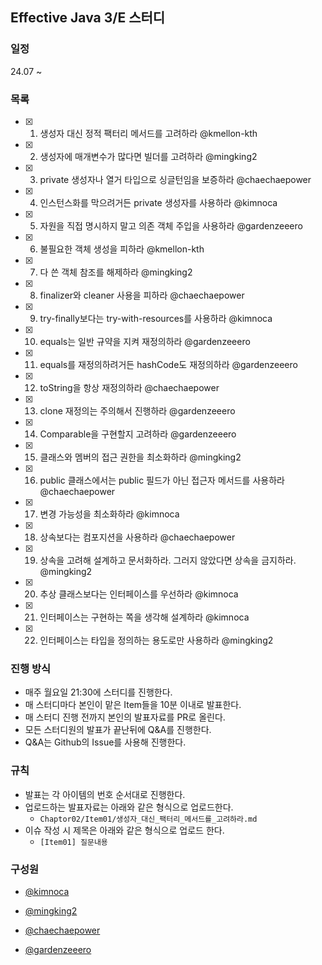 ## Effective Java 3/E 스터디

### 일정

24.07 ~

### 목록

-   [x] 1. 생성자 대신 정적 팩터리 메서드를 고려하라 @kmellon-kth
-   [x] 2. 생성자에 매개변수가 많다면 빌더를 고려하라 @mingking2
-   [x] 3. private 생성자나 열거 타입으로 싱글턴임을 보증하라 @chaechaepower
-   [x] 4. 인스턴스화를 막으려거든 private 생성자를 사용하라 @kimnoca
-   [x] 5. 자원을 직접 명시하지 말고 의존 객체 주입을 사용하라 @gardenzeeero
-   [x] 6. 불필요한 객체 생성을 피하라 @kmellon-kth
-   [x] 7. 다 쓴 객체 참조를 해제하라 @mingking2
-   [x] 8. finalizer와 cleaner 사용을 피하라 @chaechaepower
-   [x] 9. try-finally보다는 try-with-resources를 사용하라 @kimnoca
-   [x] 10. equals는 일반 규약을 지켜 재정의하라 @gardenzeeero
-   [x] 11. equals를 재정의하려거든 hashCode도 재정의하라 @gardenzeeero
-   [x] 12. toString을 항상 재정의하라 @chaechaepower
-   [x] 13. clone 재정의는 주의해서 진행하라 @gardenzeeero
-   [x] 14. Comparable을 구현할지 고려하라 @gardenzeeero
-   [x] 15. 클래스와 멤버의 접근 권한을 최소화하라 @mingking2
-   [x] 16. public 클래스에서는 public 필드가 아닌 접근자 메서드를 사용하라 @chaechaepower
-   [x] 17. 변경 가능성을 최소화하라 @kimnoca
-   [x] 18. 상속보다는 컴포지션을 사용하라 @chaechaepower
-   [x] 19. 상속을 고려해 설계하고 문서화하라. 그러지 않았다면 상속을 금지하라. @mingking2
-   [x] 20. 추상 클래스보다는 인터페이스를 우선하라 @kimnoca
-   [x] 21. 인터페이스는 구현하는 쪽을 생각해 설계하라 @kimnoca
-   [x] 22. 인터페이스는 타입을 정의하는 용도로만 사용하라 @mingking2

### 진행 방식

-   매주 월요일 21:30에 스터디를 진행한다.
-   매 스터디마다 본인이 맡은 Item들을 10분 이내로 발표한다.
-   매 스터디 진행 전까지 본인의 발표자료를 PR로 올린다.
-   모든 스터디원의 발표가 끝난뒤에 Q&A를 진행한다.
-   Q&A는 Github의 Issue를 사용해 진행한다.

### 규칙

-   발표는 각 아이템의 번호 순서대로 진행한다.
-   업로드하는 발표자료는 아래와 같은 형식으로 업로드한다.
    -   `Chaptor02/Item01/생성자_대신_팩터리_메서드를_고려하라.md`
-   이슈 작성 시 제목은 아래와 같은 형식으로 업로드 한다.
    -   `[Item01] 질문내용`

### 구성원

-   [@kimnoca](https://github.com/kimnoca)

-   [@mingking2](https://github.com/mingking2)

-   [@chaechaepower](https://github.com/chaechaepower)

-   [@gardenzeeero](https://github.com/gardenzeeero)

